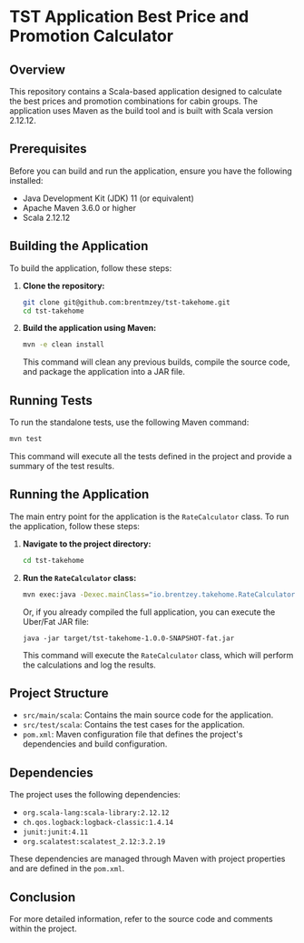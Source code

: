 # TST Application Best Price and Promotion Calculator

## Overview

This repository contains a Scala-based application designed to calculate the best prices and promotion combinations for cabin groups. The application uses Maven as the build tool and is built with Scala version 2.12.12.

## Prerequisites

Before you can build and run the application, ensure you have the following installed:

- Java Development Kit (JDK) 11 (or equivalent)
- Apache Maven 3.6.0 or higher
- Scala 2.12.12

## Building the Application

To build the application, follow these steps:

1. **Clone the repository:**

   ```sh
   git clone git@github.com:brentmzey/tst-takehome.git
   cd tst-takehome
   ```

2. **Build the application using Maven:**

   ```sh
   mvn -e clean install
   ```

   This command will clean any previous builds, compile the source code, and package the application into a JAR file.

## Running Tests

To run the standalone tests, use the following Maven command:

```sh
mvn test
```

This command will execute all the tests defined in the project and provide a summary of the test results.

## Running the Application

The main entry point for the application is the `RateCalculator` class. To run the application, follow these steps:

1. **Navigate to the project directory:**

   ```sh
   cd tst-takehome
   ```

2. **Run the `RateCalculator` class:**

   ```sh
   mvn exec:java -Dexec.mainClass="io.brentzey.takehome.RateCalculator"
   ```
   
   Or, if you already compiled the full application, you can execute the Uber/Fat JAR file:

   ```shell
   java -jar target/tst-takehome-1.0.0-SNAPSHOT-fat.jar
   ```

   This command will execute the `RateCalculator` class, which will perform the calculations and log the results.

## Project Structure

- `src/main/scala`: Contains the main source code for the application.
- `src/test/scala`: Contains the test cases for the application.
- `pom.xml`: Maven configuration file that defines the project's dependencies and build configuration.

## Dependencies

The project uses the following dependencies:

- `org.scala-lang:scala-library:2.12.12`
- `ch.qos.logback:logback-classic:1.4.14`
- `junit:junit:4.11`
- `org.scalatest:scalatest_2.12:3.2.19`

These dependencies are managed through Maven with project properties and are defined in the `pom.xml`.

## Conclusion

For more detailed information, refer to the source code and comments within the project.